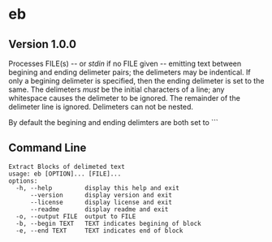 # eb

## Version 1.0.0

Processes FILE(s) -- or *stdin* if no FILE given -- emitting text between begining and ending delimeter pairs; the delimeters may be indentical.
If only a begining delimeter is specified, then the ending delimeter is set to the same.
The delimeters *must* be the initial characters of a line; any whitespace causes the delimeter to be ignored.
The remainder of the delimeter line is ignored.
Delimeters can not be nested.

By default the begining and ending delimters are both set to ```

## Command Line

```
Extract Blocks of delimeted text
usage: eb [OPTION]... [FILE]...
options:
  -h, --help         display this help and exit
      --version      display version and exit
      --license      display license and exit
      --readme       display readme and exit
  -o, --output FILE  output to FILE
  -b, --begin TEXT   TEXT indicates begining of block
  -e, --end TEXT     TEXT indicates end of block
```
